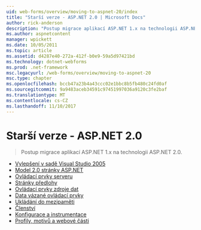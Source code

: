 ```yaml
---
uid: web-forms/overview/moving-to-aspnet-20/index
title: "Starší verze - ASP.NET 2.0 | Microsoft Docs"
author: rick-anderson
description: "Postup migrace aplikací ASP.NET 1.x na technologii ASP.NET 2.0."
ms.author: aspnetcontent
manager: wpickett
ms.date: 10/05/2011
ms.topic: article
ms.assetid: d4287e40-272a-412f-b0e9-59a5d97421bd
ms.technology: dotnet-webforms
ms.prod: .net-framework
msc.legacyurl: /web-forms/overview/moving-to-aspnet-20
msc.type: chapter
ms.openlocfilehash: bccb47a23b4a43ccc02e1bbc8b5fb480c24fd0af
ms.sourcegitcommit: 9a9483aceb34591c97451997036a9120c3fe2baf
ms.translationtype: MT
ms.contentlocale: cs-CZ
ms.lasthandoff: 11/10/2017
---
```

<a name="older-versions---aspnet-20"></a>Starší verze - ASP.NET 2.0
====================
> Postup migrace aplikací ASP.NET 1.x na technologii ASP.NET 2.0.


- [Vylepšení v sadě Visual Studio 2005](improvements-in-visual-studio-2005.md)
- [Model 2.0 stránky ASP.NET](the-asp-net-2-0-page-model.md)
- [Ovládací prvky serveru](server-controls.md)
- [Stránky předlohy](master-pages.md)
- [Ovládací prvky zdroje dat](data-source-controls.md)
- [Data vázané ovládací prvky](data-bound-controls.md)
- [Ukládání do mezipaměti](caching.md)
- [Členství](membership.md)
- [Konfigurace a instrumentace](configuration-and-instrumentation.md)
- [Profily, motivů a webové části](profiles-themes-and-web-parts.md)
